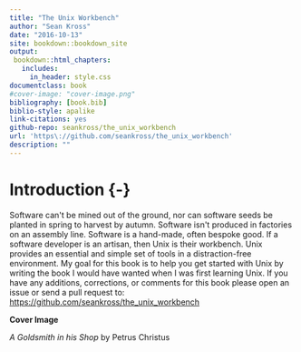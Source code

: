 ```yaml
--- 
title: "The Unix Workbench"
author: "Sean Kross"
date: "2016-10-13"
site: bookdown::bookdown_site
output:
 bookdown::html_chapters:
   includes:
     in_header: style.css
documentclass: book
#cover-image: "cover-image.png"
bibliography: [book.bib]
biblio-style: apalike
link-citations: yes
github-repo: seankross/the_unix_workbench
url: 'https\://github.com/seankross/the_unix_workbench'
description: ""
---
```


# Introduction {-}

Software can't be mined out of the ground, nor can software seeds be planted in
spring to harvest by autumn. Software isn't produced in factories on an
assembly line. Software is a hand-made, often bespoke good. If a software
developer is an artisan, then Unix is their workbench. Unix provides an
essential and simple set of tools in a distraction-free environment. My goal
for this book is to help you get started with Unix by writing the book I would
have wanted when I was first learning Unix. If you have any additions,
corrections, or comments for this book please open an issue or send a pull
request to: https://github.com/seankross/the_unix_workbench

**Cover Image**

*A Goldsmith in his Shop* by Petrus Christus

